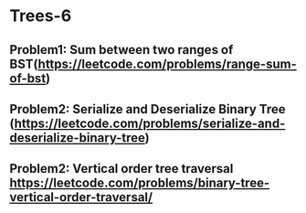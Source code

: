 # Trees-6

## Problem1: Sum between two ranges of BST(https://leetcode.com/problems/range-sum-of-bst)



## Problem2: Serialize and Deserialize Binary Tree (https://leetcode.com/problems/serialize-and-deserialize-binary-tree)




## Problem2: Vertical order tree traversal https://leetcode.com/problems/binary-tree-vertical-order-traversal/




